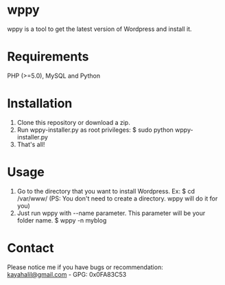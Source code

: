 wppy
====

wppy is a tool to get the latest version of Wordpress and install it.



Requirements
====

PHP (>=5.0),
MySQL and
Python



Installation
====

1. Clone this repository or download a zip.
2. Run wppy-installer.py as root privileges:
    $ sudo python wppy-installer.py
3. That's all!



Usage
====

1. Go to the directory that you want to install Wordpress. Ex:
    $ cd /var/www/
   (PS: You don't need to create a directory. wppy will do it for you)
2. Just run wppy with --name parameter. This parameter will be your folder name.
    $ wppy -n myblog



Contact
====

Please notice me if you have bugs or recommendation:
kayahalil@gmail.com - GPG: 0x0FA83C53
